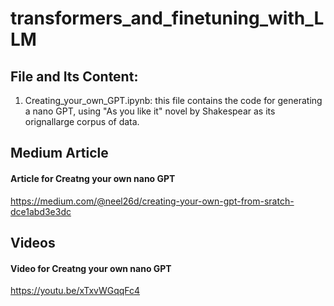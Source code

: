 # transformers_and_finetuning_with_LLM

## File and Its Content:

1. Creating_your_own_GPT.ipynb: this file contains the code for generating a nano GPT, using "As you like it" novel by Shakespear as its orignallarge corpus of data.


## Medium Article

#### Article for Creatng your own nano GPT
https://medium.com/@neel26d/creating-your-own-gpt-from-sratch-dce1abd3e3dc


## Videos
#### Video for Creatng your own nano GPT
https://youtu.be/xTxvWGqqFc4
